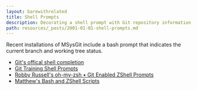 ```yaml
---
layout: barewithrelated
title: Shell Prompts
description: Decorating a shell prompt with Git repository information.
path: resources/_posts/2001-01-01-shell-prompts.md
---
```


Recent installations of MSysGit include a bash prompt that indicates the current branch and working tree status.

* [Git's offical shell completion](https://github.com/github/git/blob/github/contrib/completion/git-completion.bash)
* [Git Training Shell Prompts](https://github.com/github/teach.github.com/tree/gh-pages/examples/shellprompts)
* [Robby Russell's oh-my-zsh • Git Enabled ZShell Prompts](http://github.com/robbyrussell/oh-my-zsh)
* [Matthew's Bash and ZShell Scripts](https://github.com/matthewmccullough/scripts)

